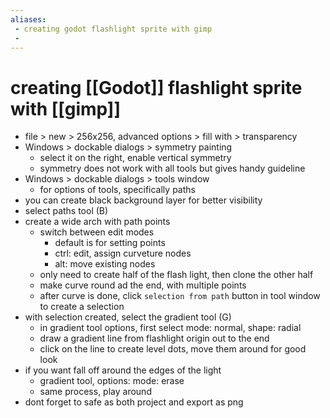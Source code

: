```yaml
---
aliases:
 - creating godot flashlight sprite with gimp
 - 
---
```


# creating [[Godot]] flashlight sprite with [[gimp]]

- file > new > 256x256, advanced options > fill with > transparency
- Windows > dockable dialogs > symmetry painting
	- select it on the right, enable vertical symmetry
	- symmetry does not work with all tools but gives handy guideline
- Windows > dockable dialogs > tools window
	- for options of tools, specifically paths
- you can create black background layer for better visibility
- select paths tool (B)
- create a wide arch with path points
	- switch between edit modes
		- default is for setting points
		- ctrl: edit, assign curveture nodes
		- alt: move existing nodes
	- only need to create half of the flash light, then clone the other half
	- make curve round ad the end, with multiple points
	- after curve is done, click `selection from path` button in tool window to create a selection
- with selection created, select the gradient tool (G)
	- in gradient tool options, first select mode: normal, shape: radial
	- draw a gradient line from flashlight origin out to the end
	- click on the line to create level dots, move them around for good look
- if you want fall off around the edges of the light
	- gradient tool, options: mode: erase
	- same process, play around
- dont forget to safe as both project and export as png